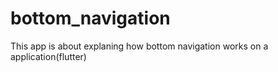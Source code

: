 # bottom_navigation
This app is about explaning how bottom navigation works on a application(flutter)
